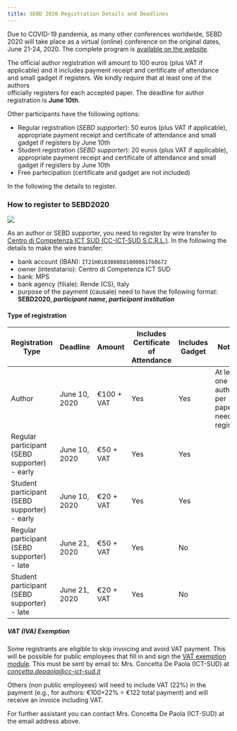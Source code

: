 ```yaml
---
title: SEBD 2020 Registration Details and Deadlines
---
```



Due to COVID-19 pandemia, as many other conferences worldwide, 
SEBD 2020 will take place as a virtual (online) conference on the original dates, June 21-24, 2020.
The complete program is [available on the website](https://sebd2020.unica.it/program).  

The official author registration will amount to 100 euros (plus VAT if  
applicable) and it includes payment receipt and certificate of attendance 
 and small gadget if registers. We kindly require that at least one of the authors  
officially registers for each accepted paper. The deadline for author  
registration is **June 10th**.

Other participants have the following options:

 - Regular registration (*SEBD supporter*): 50 euros (plus VAT if applicable), appropriate payment receipt and certificate of attendance 
 and small gadget if registers by June 10th 
 - Student registration (*SEBD supporter*): 20 euros (plus VAT if applicable), appropriate payment receipt and certificate of attendance 
 and small gadget if registers by June 10th 
 - Free partecipation (certificate and gadget are not included)
  
In the following the details to register.

### How to register to SEBD2020

![](https://sebd2020.unica.it/registration/ict-sud-logo.jpg)


 

As an author or SEBD supporter, you need to register by wire transfer to [Centro di Competenza ICT SUD (CC-ICT-SUD S.C.R.L.)](https://www.cc-ict-sud.it/).
In the following the details to make the wire transfer:

 - bank account (IBAN): `IT21H0103080881000061760672`
 - owner (intestatario): Centro di Competenza ICT SUD
 - bank: MPS
 - bank agency (filiale): Rende (CS), Italy
 - purpose of the payment (causale) need to have the following format: <b>SEBD2020, *participant name*, *participant institution* </b>

#### Type of registration

| Registration Type | Deadline | Amount    | Includes Certificate of Attendance | Includes Gadget | Notes |
| ----------------- | -------- |---------- |----------------------------------- | --------------- | ----- | 
| Author  | June 10, 2020 | €100 + VAT  | Yes | Yes | At least one author per paper need to register | 
| Regular participant (SEBD supporter) - early  | June 10, 2020 | €50 + VAT  | Yes | Yes | |
| Student participant (SEBD supporter) - early  | June 10, 2020 | €20 + VAT  | Yes | Yes | |
| Regular participant (SEBD supporter) - late  |  June 21, 2020 | €50 + VAT  | Yes | No | |
| Student participant (SEBD supporter) - late  |  June 21, 2020 | €20 + VAT  | Yes | No | |



##### VAT (IVA) Exemption

Some registrants are eligible to skip invoicing and avoid VAT payment.
This will be possible for public employees that fill in and sign the [VAT exemption module](https://sebd2020.unica.it/registration/vat-exemption.docx). This must be sent
by email to: Mrs. Concetta De Paola (ICT-SUD) at *concetta.depaola@cc-ict-sud.it*

Others (non public employees) will need to include VAT (22%) in the payment (e.g., for authors: €100+22% = €122 total payment) and will receive an invoice including VAT.

For further assistant you can contact Mrs. Concetta De Paola (ICT-SUD) at the email address above.

